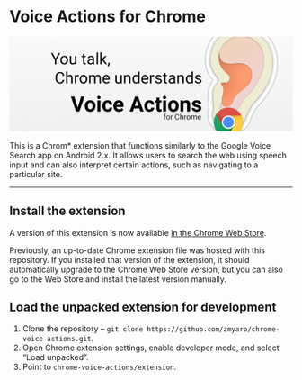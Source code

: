 # Voice Actions for Chrome
<img src="https://raw.githubusercontent.com/ZMYaro/chrome-voice-actions/master/promo_graphics/cover_tw.png" width="960" alt="You talk, Chrome understands.  Voice Actions for Chrome.  An ear has a Chrome logo earring." />

This is a Chrom* extension that functions similarly to the Google Voice Search app on Android 2.x.  It allows users to search the web using speech input and can also interpret certain actions, such as navigating to a particular site.

--------

## Install the extension

A version of this extension is now available [in the Chrome Web Store](https://chrome.google.com/webstore/detail/hhpjefokaphndbbidpehikcjhldaklje).

Previously, an up-to-date Chrome extension file was hosted with this repository.  If you installed that version of the extension, it should automatically upgrade to the Chrome Web Store version, but you can also go to the Web Store and install the latest version manually.


## Load the unpacked extension for development

1. Clone the repository – `git clone https://github.com/zmyaro/chrome-voice-actions.git`.
2. Open Chrome extension settings, enable developer mode, and select “Load unpacked”.
3. Point to `chrome-voice-actions/extension`.

